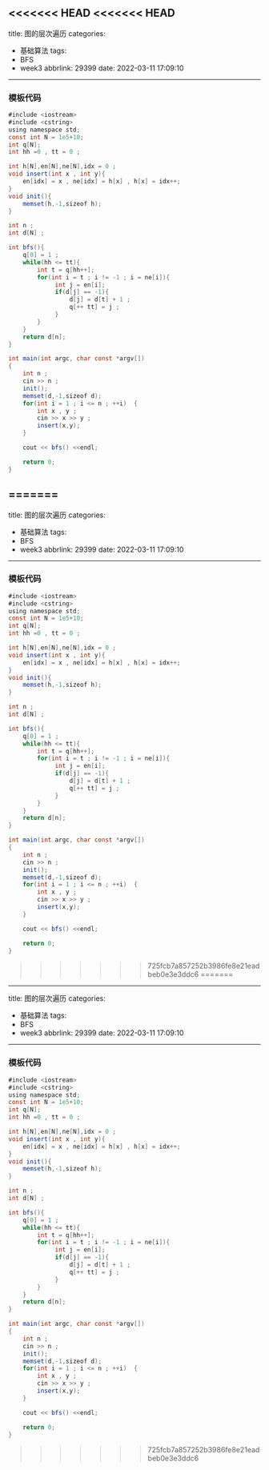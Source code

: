 <<<<<<< HEAD
<<<<<<< HEAD
---
title: 图的层次遍历
categories:
  - 基础算法
tags:
  - BFS
  - week3
abbrlink: 29399
date: 2022-03-11 17:09:10
---
### 模板代码
```java
#include <iostream>
#include <cstring>
using namespace std;
const int N = 1e5+10;
int q[N];
int hh =0 , tt = 0 ;

int h[N],en[N],ne[N],idx = 0 ;
void insert(int x , int y){
    en[idx] = x , ne[idx] = h[x] , h[x] = idx++;
}
void init(){
    memset(h,-1,sizeof h);
}

int n ;
int d[N] ;

int bfs(){
    q[0] = 1 ;
    while(hh <= tt){
        int t = q[hh++];     
        for(int i = t ; i != -1 ; i = ne[i]){
             int j = en[i];
             if(d[j] == -1){
                 d[j] = d[t] + 1 ;
                 q[++ tt] = j ;
             }
        }
    }  
    return d[n];
}

int main(int argc, char const *argv[])
{
    int n ;
    cin >> n ;
    init();
    memset(d,-1,sizeof d);
    for(int i = 1 ; i <= n ; ++i)  {
        int x , y ;
        cin >> x >> y ;
        insert(x,y);
    }

    cout << bfs() <<endl;

    return 0;
}

```

=======
---
title: 图的层次遍历
categories:
  - 基础算法
tags:
  - BFS
  - week3
abbrlink: 29399
date: 2022-03-11 17:09:10
---
### 模板代码
```java
#include <iostream>
#include <cstring>
using namespace std;
const int N = 1e5+10;
int q[N];
int hh =0 , tt = 0 ;

int h[N],en[N],ne[N],idx = 0 ;
void insert(int x , int y){
    en[idx] = x , ne[idx] = h[x] , h[x] = idx++;
}
void init(){
    memset(h,-1,sizeof h);
}

int n ;
int d[N] ;

int bfs(){
    q[0] = 1 ;
    while(hh <= tt){
        int t = q[hh++];     
        for(int i = t ; i != -1 ; i = ne[i]){
             int j = en[i];
             if(d[j] == -1){
                 d[j] = d[t] + 1 ;
                 q[++ tt] = j ;
             }
        }
    }  
    return d[n];
}

int main(int argc, char const *argv[])
{
    int n ;
    cin >> n ;
    init();
    memset(d,-1,sizeof d);
    for(int i = 1 ; i <= n ; ++i)  {
        int x , y ;
        cin >> x >> y ;
        insert(x,y);
    }

    cout << bfs() <<endl;

    return 0;
}

```

>>>>>>> 725fcb7a857252b3986fe8e21eadbeb0e3e3ddc6
=======
---
title: 图的层次遍历
categories:
  - 基础算法
tags:
  - BFS
  - week3
abbrlink: 29399
date: 2022-03-11 17:09:10
---
### 模板代码
```java
#include <iostream>
#include <cstring>
using namespace std;
const int N = 1e5+10;
int q[N];
int hh =0 , tt = 0 ;

int h[N],en[N],ne[N],idx = 0 ;
void insert(int x , int y){
    en[idx] = x , ne[idx] = h[x] , h[x] = idx++;
}
void init(){
    memset(h,-1,sizeof h);
}

int n ;
int d[N] ;

int bfs(){
    q[0] = 1 ;
    while(hh <= tt){
        int t = q[hh++];     
        for(int i = t ; i != -1 ; i = ne[i]){
             int j = en[i];
             if(d[j] == -1){
                 d[j] = d[t] + 1 ;
                 q[++ tt] = j ;
             }
        }
    }  
    return d[n];
}

int main(int argc, char const *argv[])
{
    int n ;
    cin >> n ;
    init();
    memset(d,-1,sizeof d);
    for(int i = 1 ; i <= n ; ++i)  {
        int x , y ;
        cin >> x >> y ;
        insert(x,y);
    }

    cout << bfs() <<endl;

    return 0;
}

```

>>>>>>> 725fcb7a857252b3986fe8e21eadbeb0e3e3ddc6
